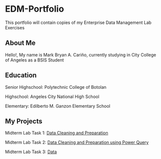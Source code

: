 # EDM-Portfolio
This portfolio will contain copies of my Enterprise Data Management Lab Exercises
## About Me
Hello!, My name is Mark Bryan A. Cariño, currently studying in City College of Angeles as a BSIS Student
## Education
Senior Highschool: Polytechnic College of Botolan

Highschool: Angeles City National High School

Elementary: Edilberto M. Ganzon Elementary School

## My Projects
Midterm Lab Task 1: [Data Cleaning and Preparation](Midterm%20Task%201)

Midterm Lab Task 2: [Data Cleaning and Preparation using Power Query](Midterm%20Task%202)

Midterm Lab Task 3: [Data](Midterm%20Task%203)
